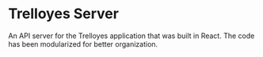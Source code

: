 # Trelloyes Server

An API server for the Trelloyes application that was built in React. The code has been modularized for better organization.